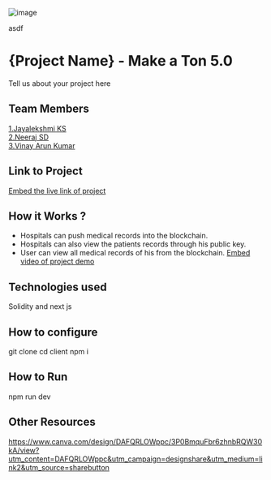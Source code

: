 ![image](https://user-images.githubusercontent.com/92361680/197824476-464d420d-26a6-4df5-aef3-99214fac1388.png)

asdf


# {Project Name} - Make a Ton 5.0
Tell us about your project here

## Team Members
[1.Jayalekshmi KS](https://github.com/Jayalekshmiks112)   
[2.Neeraj SD](https://github.com/Neeraj-SD)   
[3.Vinay Arun Kumar](https://github.com/VakuTheDaku)   

## Link to Project
[Embed the live link of project](live_link)

## How it Works ?
* Hospitals can push medical records into the blockchain.
* Hospitals can also view the patients records through his public key.
* User can view all medical records of his from the blockchain.
[Embed video of project demo](https://www.loom.com/share/e8b220bef9e84e0198c87fa5e854d15d)

## Technologies used
Solidity and next js

## How to configure
git clone
cd client
npm i

## How to Run
npm run dev

## Other Resources
https://www.canva.com/design/DAFQRLOWppc/3P0BmquFbr6zhnbRQW30kA/view?utm_content=DAFQRLOWppc&utm_campaign=designshare&utm_medium=link2&utm_source=sharebutton


